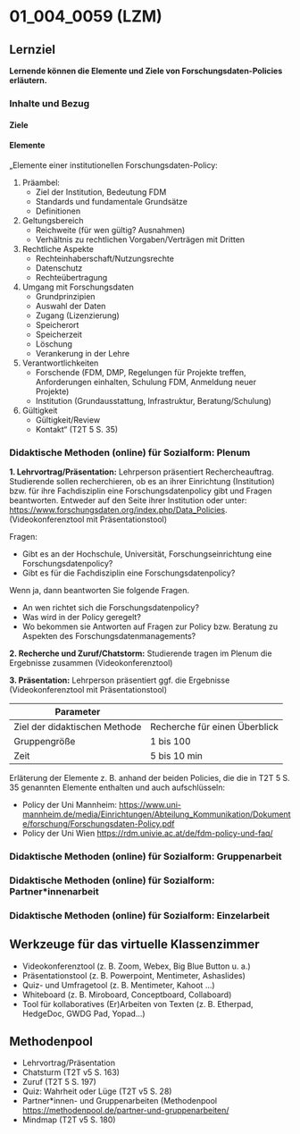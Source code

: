<!--
author: Anne Voigt
email:    
version:  v1
language: DE
icon:     
link:     
comment:  OER.net FDM-Basiskurs
-->

# 01_004_0059 (LZM)

## Lernziel

**Lernende können die Elemente und Ziele von Forschungsdaten-Policies erläutern.**

### Inhalte und Bezug

#### Ziele 

#### Elemente
„Elemente einer institutionellen Forschungsdaten-Policy:
1. Präambel:
   * Ziel der Institution, Bedeutung FDM
   * Standards und fundamentale Grundsätze
   * Definitionen
2. Geltungsbereich
   * Reichweite (für wen gültig? Ausnahmen)
   * Verhältnis zu rechtlichen Vorgaben/Verträgen mit Dritten
3. Rechtliche Aspekte
   * Rechteinhaberschaft/Nutzungsrechte
   * Datenschutz
   * Rechteübertragung
4. Umgang mit Forschungsdaten
   * Grundprinzipien
   * Auswahl der Daten
   * Zugang (Lizenzierung)
   * Speicherort
   * Speicherzeit
   * Löschung
   * Verankerung in der Lehre
5. Verantwortlichkeiten
   * Forschende (FDM, DMP, Regelungen für Projekte treffen, Anforderungen einhalten, Schulung FDM, Anmeldung neuer Projekte)
   * Institution (Grundausstattung, Infrastruktur, Beratung/Schulung)
6. Gültigkeit
   * Gültigkeit/Review
   * Kontakt“ 
(T2T 5 S. 35)

### Didaktische Methoden (online) für Sozialform: Plenum
**1. Lehrvortrag/Präsentation:** Lehrperson präsentiert Rechercheauftrag. Studierende sollen recherchieren, ob es an ihrer Einrichtung (Institution) bzw. für ihre Fachdisziplin eine Forschungsdatenpolicy gibt und Fragen beantworten. Entweder auf den Seite ihrer Institution oder unter: https://www.forschungsdaten.org/index.php/Data_Policies. (Videokonferenztool mit Präsentationstool)

Fragen: 
* Gibt es an der Hochschule, Universität, Forschungseinrichtung eine Forschungsdatenpolicy? 
* Gibt es für die Fachdisziplin eine Forschungsdatenpolicy?

Wenn ja, dann beantworten Sie folgende Fragen. 
* An wen richtet sich die Forschungsdatenpolicy?
* Was wird in der Policy geregelt?
* Wo bekommen sie Antworten auf Fragen zur Policy bzw. Beratung zu Aspekten des Forschungsdatenmanagements? 

**2. Recherche und Zuruf/Chatstorm:** Studierende tragen im Plenum die Ergebnisse zusammen (Videokonferenztool)

**3. Präsentation:** Lehrperson präsentiert ggf. die Ergebnisse (Videokonferenztool mit Präsentationstool)

| Parameter                         |          |
| -----------------------------     | -------- |
| Ziel der didaktischen Methode     | Recherche für einen Überblick   |
| Gruppengröße                      | 1 bis 100 |
| Zeit                              | 5 bis 10 min |


Erläterung der Elemente z. B. anhand der beiden Policies, die die in T2T 5 S. 35 genannten Elemente enthalten und auch aufschlüsseln: 
* Policy der Uni Mannheim: https://www.uni-mannheim.de/media/Einrichtungen/Abteilung_Kommunikation/Dokumente/forschung/Forschungsdaten-Policy.pdf
* Policy der Uni Wien https://rdm.univie.ac.at/de/fdm-policy-und-faq/

### Didaktische Methoden (online) für Sozialform: Gruppenarbeit
### Didaktische Methoden (online) für Sozialform: Partner*innenarbeit
### Didaktische Methoden (online) für Sozialform: Einzelarbeit

## Werkzeuge für das virtuelle Klassenzimmer
* Videokonferenztool (z. B. Zoom, Webex, Big Blue Button u. a.)
* Präsentationstool (z. B. Powerpoint, Mentimeter, Ashaslides)
* Quiz- und Umfragetool (z. B. Mentimeter, Kahoot ...)
* Whiteboard (z. B. Miroboard, Conceptboard, Collaboard)
* Tool für kollaboratives (Er)Arbeiten von Texten (z. B. Etherpad, HedgeDoc, GWDG Pad, Yopad...)

## Methodenpool
* Lehrvortrag/Präsentation
* Chatsturm (T2T v5 S. 163)
* Zuruf (T2T 5 S. 197)
* Quiz: Wahrheit oder Lüge (T2T v5 S. 28)
* Partner*innen- und Gruppenarbeiten (Methodenpool https://methodenpool.de/partner-und-gruppenarbeiten/
* Mindmap (T2T v5 S. 180) 


